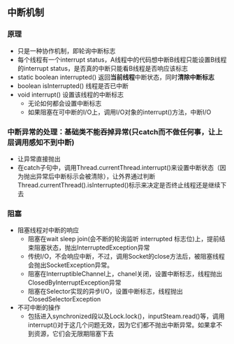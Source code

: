 ## 中断机制
### 原理
- 只是一种协作机制，即轮询中断标志
- 每个线程有一个interrupt status，A线程中的代码想中断B线程只能设置B线程的interrupt status，是否真的中断只能看B线程是否响应该标志
- static boolean interrupted() 返回**当前线程**中断状态，同时**清除中断标志**
- boolean isInterrupted() 线程是否已中断
- void interrupt() 设置该线程的中断标志
  - 无论如何都会设置中断标志
  - 如果阻塞在可中断的I/O上，调用I/O对象的interrupt()方法，中断I/O
### 中断异常的处理：基础类不能吞掉异常(只catch而不做任何事，让上层调用感知不到中断)
  - 让异常直接抛出
  - 在catch子句中，调用Thread.currentThread.interrupt()来设置中断状态（因为抛出异常后中断标示会被清除），让外界通过判断Thread.currentThread().isInterrupted()标示来决定是否终止线程还是继续下去
### 阻塞
- 阻塞线程对中断的响应
  - 阻塞在wait sleep join(会不断的轮询监听 interrupted 标志位)上，提前结束阻塞状态，抛出InterruptedException异常
  - 传统I/O，不会响应中断，不过，调用Socket的close方法后，被阻塞线程会抛出SocketException异常。
  - 阻塞在InterruptibleChannel上，chanel关闭，设置中断标志，线程抛出ClosedByInterruptException异常
  - 阻塞在Selector实现的异步I/O，设置中断标志，线程抛出ClosedSelectorException
- 不可中断的操作
  - 包括进入synchronized段以及Lock.lock()，inputSteam.read()等，调用interrupt()对于这几个问题无效，因为它们都不抛出中断异常。如果拿不到资源，它们会无限期阻塞下去
